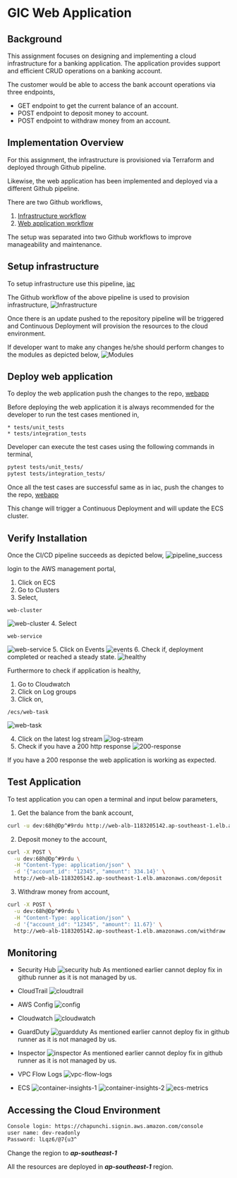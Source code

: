 # GIC Web Application

## Background
This assignment focuses on designing and implementing a cloud infrastructure for a banking application. The application provides support and efficient CRUD operations on a banking account.

The customer would be able to access the bank account operations via three endpoints,

* GET endpoint to get the current balance of an account.
* POST endpoint to deposit money to account.
* POST endpoint to withdraw money from an account.

## Implementation Overview
For this assignment, the infrastructure is provisioned via Terraform and deployed through Github pipeline. 

Likewise, the web application has been implemented and deployed via a different Github pipeline.

There are two Github workflows,
1.	[Infrastructure workflow](https://github.com/chapunchi/take-home-assignment-iac)
2.	[Web application workflow](https://github.com/chapunchi/take-home-assignment-app)

The setup was separated into two Github workflows to improve manageability and maintenance.

## Setup infrastructure
To setup infrastructure use this pipeline, [iac](https://github.com/chapunchi/take-home-assignment-iac)

The Github workflow of the above pipeline is used to provision infrastructure,
![Infrastructure](resources/workflow.png)

Once there is an update pushed to the repository pipeline will be triggered and Continuous Deployment will provision the resources to the cloud environment.

If developer want to make any changes he/she should perform changes to the modules as depicted below,
![Modules](resources/modules.png)

## Deploy web application
To deploy the web application push the changes to the repo, [webapp](https://github.com/chapunchi/take-home-assignment-app)

Before deploying the web application it is always recommended for the developer to run the test cases mentioned in,
```
* tests/unit_tests
* tests/integration_tests
```

Developer can execute the test cases using the following commands in terminal,
```bash
pytest tests/unit_tests/
pytest tests/integration_tests/
```

Once all the test cases are successful same as in iac, push the changes to the repo, [webapp](https://github.com/chapunchi/take-home-assignment-app)

This change will trigger a Continuous Deployment and will update the ECS cluster.

## Verify Installation
Once the CI/CD pipeline succeeds as depicted below,
![pipeline_success](resources/pipeline_success.png)
 
login to the AWS management portal,
1. Click on ECS 
2. Go to Clusters 
3. Select, 
```
web-cluster
```
![web-cluster](resources/web-cluster.png)
4. Select 
```
web-service
```
![web-service](resources/web-svc.png)
5. Click on Events
![events](resources/events.png)
6. Check if,
deployment completed or reached a steady state.
![healthy](resources/healthy.png)

Furthermore to check if application is healthy,
1. Go to Cloudwatch
2. Click on Log groups
3. Click on,
```
/ecs/web-task
```
![web-task](resources/webtask.png)

4. Click on the latest log stream
![log-stream](resources/log-stream.png)
5. Check if you have a 200 http response
![200-response](resources/200-res.png)

If you have a 200 response the web application is working as expected.

## Test Application
To test application you can open a terminal and input below parameters,
1. Get the balance from the bank account,
```bash
curl -u dev:68h@Dp^#9rdu http://web-alb-1183205142.ap-southeast-1.elb.amazonaws.com/balance/12345
```

2. Deposit money to the account,
```bash
curl -X POST \
  -u dev:68h@Dp^#9rdu \
  -H "Content-Type: application/json" \
  -d '{"account_id": "12345", "amount": 334.14}' \
  http://web-alb-1183205142.ap-southeast-1.elb.amazonaws.com/deposit
```

3. Withdraw money from account,
```bash
curl -X POST \
  -u dev:68h@Dp^#9rdu \
  -H "Content-Type: application/json" \
  -d '{"account_id": "12345", "amount": 11.67}' \
  http://web-alb-1183205142.ap-southeast-1.elb.amazonaws.com/withdraw
```

## Monitoring
* Security Hub
![security hub](resources/sec-hub.png)
As mentioned earlier cannot deploy fix in github runner as it is not managed by us.

* CloudTrail
![cloudtrail](resources/cloudtrail.png)

* AWS Config
![config](resources/config.png)

* Cloudwatch
![cloudwatch](resources/cloudwatch.png)

* GuardDuty
![guardduty](resources/guardduty.png)
As mentioned earlier cannot deploy fix in github runner as it is not managed by us.

* Inspector
![inspector](resources/inspector.png)
As mentioned earlier cannot deploy fix in github runner as it is not managed by us.

* VPC Flow Logs
![vpc-flow-logs](resources/flow-logs.png)

* ECS
![container-insights-1](resources/container-1.png)
![container-insights-2](resources/container-2.png)
![ecs-metrics](resources/ecs.png)

## Accessing the Cloud Environment
```bash
Console login: https://chapunchi.signin.aws.amazon.com/console
user name: dev-readonly
Password: lLqz6/@7{u3^
```

Change the region to ***ap-southeast-1***

All the resources are deployed in ***ap-southeast-1*** region.